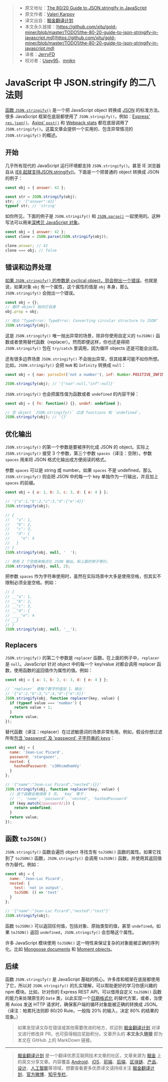 > * 原文地址：[The 80/20 Guide to JSON.stringify in JavaScript](http://thecodebarbarian.com/the-80-20-guide-to-json-stringify-in-javascript.html)
> * 原文作者：[Valeri Karpov](http://www.twitter.com/code_barbarian)
> * 译文出自：[掘金翻译计划](https://github.com/xitu/gold-miner)
> * 本文永久链接：[https://github.com/xitu/gold-miner/blob/master/TODO1/the-80-20-guide-to-json-stringify-in-javascript.md](https://github.com/xitu/gold-miner/blob/master/TODO1/the-80-20-guide-to-json-stringify-in-javascript.md)
> * 译者：[JerryFD](https://github.com/Jerry-FD)
> * 校对者：[Usey95](https://github.com/Usey95)，[mnikn](https://github.com/mnikn)

# JavaScript 中 JSON.stringify 的二八法则

[函数 `JSON.stringify()`](https://developer.mozilla.org/en-US/docs/Web/JavaScript/Reference/Global_Objects/JSON/stringify) 是一个把 JavaScript object 转换成 [JSON](https://www.json.org/) 的标准方法。很多 JavaScript 框架在底层都使用了 `JSON.stringify()`，例如：[Express' `res.json()`](http://expressjs.com/en/4x/api.html#res.json)、[Axios' `post()`](https://github.com/axios/axios#example) 和 [Webpack stats](https://webpack.js.org/configuration/stats/) 都在底层调用了 `JSON.stringify()`。这篇文章会提供一个实用的、包含异常情况的 `JSON.stringify()` 的概述。

## 开始

几乎所有现代的 JavaScript 运行环境都支持 `JSON.stringify()`。甚至 IE 浏览器自从 [IE8 起就支持JSON.stringify()](https://blogs.msdn.microsoft.com/ie/2008/09/10/native-json-in-ie8/)。下面是一个把普通的 object 转换成 JSON 的例子：

```javascript
const obj = { answer: 42 };

const str = JSON.stringify(obj);
str; // '{"answer":42}'
typeof str; // 'string'
```

如你所见，下面的例子是 `JSON.stringify()` 和 [`JSON.parse()`](https://developer.mozilla.org/en-US/docs/Web/JavaScript/Reference/Global_Objects/JSON/parse) 一起使用的。这种写法可以用来[深拷贝 JavaScript 对象](https://flaviocopes.com/how-to-clone-javascript-object/#json-serialization)。

```javascript
const obj = { answer: 42 };
const clone = JSON.parse(JSON.stringify(obj));

clone.answer; // 42
clone === obj; // false
```

## 错误和边界处理

[如果 `JSON.stringify()` 的参数是 cyclical object，则会抛出一个错误](https://developer.mozilla.org/en-US/docs/Web/JavaScript/Reference/Global_Objects/JSON/stringify#Exceptions)。也就是说，如果对象 `obj` 有一个属性，这个属性的值是 `obj` 本身，那么 `JSON.stringify()` 会抛出一个错误。

```javascript
const obj = {};
// 循环 object 指向它自身
obj.prop = obj;

// 抛出 "TypeError: TypeError: Converting circular structure to JSON"
JSON.stringify(obj);
```

这是 `JSON.stringify()` 唯一抛出异常的场景，除非你使用自定义的 `toJSON()` 函数或者使用替代函数（replacer）。然而即便这样，你也还是得把 `JSON.stringify()` 包在 `try/catch` 里调用，因为循环 objects 还是可能会出现。

还有很多边界场景 `JSON.stringify()` 不会抛出异常，但其结果可能不如你所想。比如，`JSON.stringify()` 会把 `NaN` 和 `Infinity` 转换成 `null`：

```javascript
const obj = { nan: parseInt('not a number'), inf: Number.POSITIVE_INFINITY };

JSON.stringify(obj); // '{"nan":null,"inf":null}'
```

`JSON.stringify()` 也会把属性值为函数或者 `undefined` 的内容干掉：

```javascript
const obj = { fn: function() {}, undef: undefined };

// 空 object `JSON.stringify()` 过滤 functions 和 `undefined`。
JSON.stringify(obj); // '{}'
```

## 优化输出

`JSON.stringify()` 的第一个参数是要被序列化成 JSON 的 object。实际上 `JSON.stringify()` 接受 3 个参数，第三个参数 `spaces`（译注：空隙）。参数 `spaces` 用来将 JSON 格式化输出成方便阅读的格式。

参数 `spaces` 可以是 string 或 number。如果 `spaces` 不是 undefined，那么`JSON.stringify()` 则会把 JSON 中的每一个 key 单独作为一行输出，并且加上 `spaces` 的前缀。

```javascript
const obj = { a: 1, b: 2, c: 3, d: { e: 4 } };

// '{"a":1,"b":2,"c":3,"d":{"e":4}}'
JSON.stringify(obj);

// {
//   "a": 1,
//   "b": 2,
//   "c": 3,
//   "d": {
//     "e": 4
//   }
// }
JSON.stringify(obj, null, '  ');

// 使用 2 个空格来格式化 JSON 输出。和上面的例子等价。
JSON.stringify(obj, null, 2);
```

把参数 `spaces` 作为字符串使用时，虽然在实际场景中大多是使用空格，但其实不限制必须全是空格。例如：

```javascript
// {
// __"a": 1,
// __"b": 2,
// __"c": 3,
// __"d": {
// ____"e": 4
// __}
// }
JSON.stringify(obj, null, '__');
```

## Replacers

`JSON.stringify()` 的第二个参数是 `replacer` 函数。在上面的例子中，`replacer` 是 `null`。JavaScript 针对 object 中的每一个 key/value 对都会调用 replacer 函数，使用函数的返回值作为属性的值。例如：

```javascript
const obj = { a: 1, b: 2, c: 3, d: { e: 4 } };

// `replacer` 使每个数字的值加 1。输出：
// '{"a":2,"b":3,"c":4,"d":{"e":5}}'
JSON.stringify(obj, function replacer(key, value) {
  if (typeof value === 'number') {
    return value + 1;
  }
  return value;
});
```

替代函数（译注：replacer）在过滤敏感词的场景非常有用。例如，假设你想过滤所有[包含 'password' 及 'password' 子字符串的 keys](https://masteringjs.io/tutorials/fundamentals/contains-substring#case-insensitive-search)：

```javascript
const obj = {
  name: 'Jean-Luc Picard',
  password: 'stargazer',
  nested: {
    hashedPassword: 'c3RhcmdhemVy'
  }
};

// '{"name":"Jean-Luc Picard","nested":{}}'
JSON.stringify(obj, function replacer(key, value) {
  // 这个函数会被调用 5 次。 `key` 等于：
  // '', 'name', 'password', 'nested', 'hashedPassword'
  if (key.match(/password/i)) {
    return undefined;
  }
  return value;
});
```

## 函数 `toJSON()`

`JSON.stringify()` 函数会遍历 object 寻找含有 `toJSON()` 函数的属性。如果它找到了 `toJSON()` 函数，`JSON.stringify()` 会调用 `toJSON()` 函数，并使用其返回值作为替代。例如：

```javascript
const obj = {
  name: 'Jean-Luc Picard',
  nested: {
    test: 'not in output',
    toJSON: () => 'test'
  }
};

// '{"name":"Jean-Luc Picard","nested":"test"}'
JSON.stringify(obj);
```

函数 `toJSON()` 可以返回任何值，包括对象、原始类型的值，甚至 `undefined`。如果 `toJSON()` 返回 `undefined`，`JSON.stringify()` 会忽略这个属性。

许多 JavaScript 模块使用 `toJSON()` 这一特性来保证复杂的对象能被正确的序列化。比如 [Mongoose documents](https://mongoosejs.com/docs/api.html#document_Document-toJSON) 和 [Moment objects](https://momentjs.com/docs/#/displaying/as-json/)。

## 后续

 函数 `JSON.stringify()` 是 JavaScript 基础的核心。许多库和框架在底层都使用了它，所以对 `JSON.stringify()` 的扎实理解，可以帮助更好的学习你感兴趣的 npm 模块。比如，针对你的 Express REST API，可以借用自定义 `toJSON()` 函数的能力来处理原生的 `Date` 类，以此实现一个[日期格式化](https://masteringjs.io/tutorials/fundamentals/date_format) 的替代方案，或者，当使用 Axios 发送 HTTP 请求时，确保客户端的循环对象能被正确的转换成 JSON。（译注：帕累托法则即 80/20 Rule，一般指 20% 的输入，决定 80% 的结果的现象。）

> 如果发现译文存在错误或其他需要改进的地方，欢迎到 [掘金翻译计划](https://github.com/xitu/gold-miner) 对译文进行修改并 PR，也可获得相应奖励积分。文章开头的 **本文永久链接** 即为本文在 GitHub 上的 MarkDown 链接。

---

> [掘金翻译计划](https://github.com/xitu/gold-miner) 是一个翻译优质互联网技术文章的社区，文章来源为 [掘金](https://juejin.im) 上的英文分享文章。内容覆盖 [Android](https://github.com/xitu/gold-miner#android)、[iOS](https://github.com/xitu/gold-miner#ios)、[前端](https://github.com/xitu/gold-miner#前端)、[后端](https://github.com/xitu/gold-miner#后端)、[区块链](https://github.com/xitu/gold-miner#区块链)、[产品](https://github.com/xitu/gold-miner#产品)、[设计](https://github.com/xitu/gold-miner#设计)、[人工智能](https://github.com/xitu/gold-miner#人工智能)等领域，想要查看更多优质译文请持续关注 [掘金翻译计划](https://github.com/xitu/gold-miner)、[官方微博](http://weibo.com/juejinfanyi)、[知乎专栏](https://zhuanlan.zhihu.com/juejinfanyi)。
